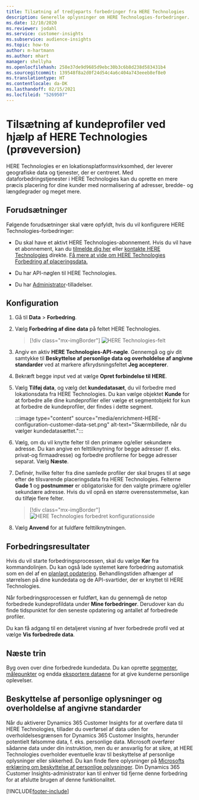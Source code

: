```yaml
---
title: Tilsætning af tredjeparts forbedringer fra HERE Technologies
description: Generelle oplysninger om HERE Technologies-forbedringer.
ms.date: 12/10/2020
ms.reviewer: jodahl
ms.service: customer-insights
ms.subservice: audience-insights
ms.topic: how-to
author: m-hartmann
ms.author: mhart
manager: shellyha
ms.openlocfilehash: 258e37de9d9685d9ebc30b3c6b8d238d583431b4
ms.sourcegitcommit: 139548f8a2d0f24d54c4a6c404a743eeeb8ef8e0
ms.translationtype: HT
ms.contentlocale: da-DK
ms.lasthandoff: 02/15/2021
ms.locfileid: "5269507"
---
```

# <a name="enrichment-of-customer-profiles-with-here-technologies-preview"></a>Tilsætning af kundeprofiler ved hjælp af HERE Technologies (prøveversion)

HERE Technologies er en lokationsplatformsvirksomhed, der leverer geografiske data og tjenester, der er centreret. Med dataforbedringstjenester i HERE Technologies kan du oprette en mere præcis placering for dine kunder med normalisering af adresser, bredde- og længdegrader og meget mere.

## <a name="prerequisites"></a>Forudsætninger

Følgende forudsætninger skal være opfyldt, hvis du vil konfigurere HERE Technologies-forbedringer:

- Du skal have et aktivt HERE Technologies-abonnement. Hvis du vil have et abonnement, kan du [tilmelde dig her](https://developer.here.com/sign-up?utm_medium=referral&utm_source=Microsoft-Dynamics-CI&create=Freemium-Basic) eller [kontakte HERE Technologies](https://developer.here.com/help?utm_medium=referral&utm_source=Microsoft-Dynamics-CI#how-can-we-help-you) direkte. [Få mere at vide om HERE Technologies Forbedring af placeringsdata.](https://developer.here.com/location-enrichment?cid=Dev-MicrosoftDynamics-DB-0-Dev-&utm_source=MicrosoftDynamics&utm_medium=referral&utm_campaign=Online_Dev_ReferralMicrosoft)

- Du har API-nøglen til HERE Technologies.

- Du har [Administrator](permissions.md#administrator)-tilladelser.

## <a name="configuration"></a>Konfiguration

1. Gå til **Data** > **Forbedring**.

1. Vælg **Forbedring af dine data** på feltet HERE Technologies.

   > [!div class="mx-imgBorder"]
   > ![HERE Technologies-felt](media/HERE-tile.png "HERE Technologies-felt")

1. Angiv en aktiv **HERE Technologies-API-nøgle**. Gennemgå og giv dit samtykke til **Beskyttelse af personlige data og overholdelse af angivne standarder** ved at markere afkrydsningsfeltet **Jeg accepterer**. 

1. Bekræft begge input ved at vælge **Opret forbindelse til HERE**.

1.  Vælg **Tilføj data**, og vælg det **kundedatasæt**, du vil forbedre med lokationsdata fra HERE Technologies. Du kan vælge objektet **Kunde** for at forbedre alle dine kundeprofiler eller vælge et segmentobjekt for kun at forbedre de kundeprofiler, der findes i dette segment.

    :::image type="content" source="media/enrichment-HERE-configuration-customer-data-set.png" alt-text="Skærmbillede, når du vælger kundedatasættet.":::

1. Vælg, om du vil knytte felter til den primære og/eller sekundære adresse. Du kan angive en felttilknytning for begge adresser (f. eks. privat-og firmaadresse) og forbedre profilerne for begge adresser separat. Vælg **Næste**.

1. Definér, hvilke felter fra dine samlede profiler der skal bruges til at søge efter de tilsvarende placeringsdata fra HERE Technologies. Felterne **Gade 1** og **postnummer** er obligatoriske for den valgte primære og/eller sekundære adresse. Hvis du vil opnå en større overensstemmelse, kan du tilføje flere felter.

   > [!div class="mx-imgBorder"]
   > ![HERE Technologies forbedret konfigurationsside](media/enrichment-HERE-configuration.png "HERE Technologies forbedret konfigurationsside")

1. Vælg **Anvend** for at fuldføre felttilknytningen.

## <a name="enrichment-results"></a>Forbedringsresultater

Hvis du vil starte forbedringsprocessen, skal du vælge **Kør** fra kommandolinjen. Du kan også lade systemet køre forbedring automatisk som en del af en [planlagt opdatering](system.md#schedule-tab). Behandlingstiden afhænger af størrelsen på dine kundedata og de API-svartider, der er knyttet til HERE Technologies.

Når forbedringsprocessen er fuldført, kan du gennemgå de netop forbedrede kundeprofildata under **Mine forbedringer**. Derudover kan du finde tidspunktet for den seneste opdatering og antallet af forbedrede profiler.

Du kan få adgang til en detaljeret visning af hver forbedrede profil ved at vælge **Vis forbedrede data**.

## <a name="next-steps"></a>Næste trin

Byg oven over dine forbedrede kundedata. Du kan oprette [segmenter](segments.md), [målepunkter](measures.md) og endda [eksportere dataene](export-destinations.md) for at give kunderne personlige oplevelser.

## <a name="data-privacy-and-compliance"></a>Beskyttelse af personlige oplysninger og overholdelse af angivne standarder

Når du aktiverer Dynamics 365 Customer Insights for at overføre data til HERE Technologies, tillader du overførsel af data uden for overholdelsesgrænsen for Dynamics 365 Customer Insights, herunder potentielt følsomme data, f. eks. personlige data. Microsoft overfører sådanne data under din instruktion, men du er ansvarlig for at sikre, at HERE Technologies overholder eventuelle krav til beskyttelse af personlige oplysninger eller sikkerhed. Du kan finde flere oplysninger på [Microsofts erklæring om beskyttelse af personlige oplysninger](https://go.microsoft.com/fwlink/?linkid=396732).
Din Dynamics 365 Customer Insights-administrator kan til enhver tid fjerne denne forbedring for at afslutte brugen af denne funktionalitet.


[!INCLUDE[footer-include](../includes/footer-banner.md)]